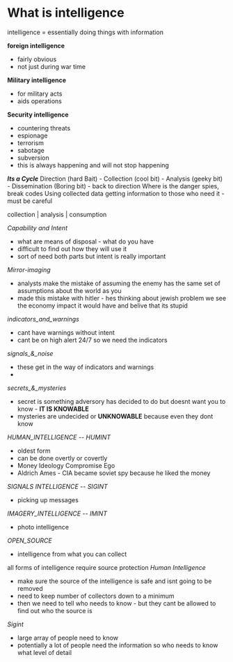 # What is intelligence 

intelligence = essentially doing things with information 

**foreign intelligence**
- fairly obvious
- not just during war time

  
**Military intelligence**
- for military acts
- aids operations

  
**Security intelligence**
- countering threats
-   espionage
-   terrorism
-   sabotage
-   subversion
- this is always happening and will not stop happening

***Its a Cycle***
Direction (hard Bait) - Collection (cool bit) - Analysis (geeky bit) - Dissemination (Boring bit) - back to direction 
Where is the danger     spies, break codes      Using collected data   getting information to those who need it - must be careful


collection | analysis | consumption

*Capability and Intent* 
- what are means of disposal - what do you have
- difficult to find out how they will use it
- sort of need both parts but intent is really important 

*Mirror-imaging* 
- analysts make the mistake of assuming the enemy has the same set of assumptions about the world as you
- made this mistake with hitler - hes thinking about jewish problem we see the economy impact it would have and belive that its stupid 

*indicators_and_warnings* 
- cant have warnings without intent
- cant be on high alert 24/7 so we need the indicators 

*signals_&_noise*
- these get in the way of indicators and warnings
- 

*secrets_&_mysteries*
- secret is something adversory has decided to do but doesnt want you to know - **IT IS KNOWABLE**
- mysteries are undecided or **UNKNOWABLE** because even they dont know




*HUMAN_INTELLIGENCE -- HUMINT*
- oldest form
- can be done overtly or covertly
- Money Ideology Compromise Ego
- Aldrich Ames - CIA became soviet spy because he liked the money

*SIGNALS INTELLIGENCE -- SIGINT*
- picking up messages

*IMAGERY_INTELLIGENCE -- IMINT*
- photo intelligence 

*OPEN_SOURCE*
- intelligence from what you can collect


all forms of intelligence require source protection 
*Human Intelligence*
- make sure the source of the intelligence is safe and isnt going to be removed
- need to keep number of collectors down to a minimum
- then we need to tell who needs to know - but they cant be allowed to find out who the source is 

*Sigint* 
- large array of people need to know
- potentially a lot of people need the information so who needs to know what level of detail


